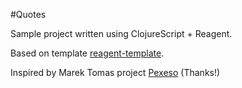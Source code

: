 #Quotes

Sample project written using ClojureScript + Reagent.

Based on template [reagent-template](https://github.com/reagent-project/reagent-template).

Inspired by Marek Tomas project [Pexeso](https://github.com/mtomas/clojurescript-reagent-pexeso) (Thanks!)